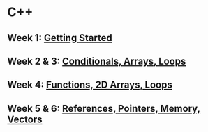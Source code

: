 # C++
## Week 1: [Getting Started](/C++Half/week1/)
## Week 2 & 3: [Conditionals, Arrays, Loops](/C++Half/week2-3/)
## Week 4: [Functions, 2D Arrays, Loops](/C++Half/week4/)
## Week 5 & 6: [References, Pointers, Memory, Vectors](/C++Half/week5-6/)